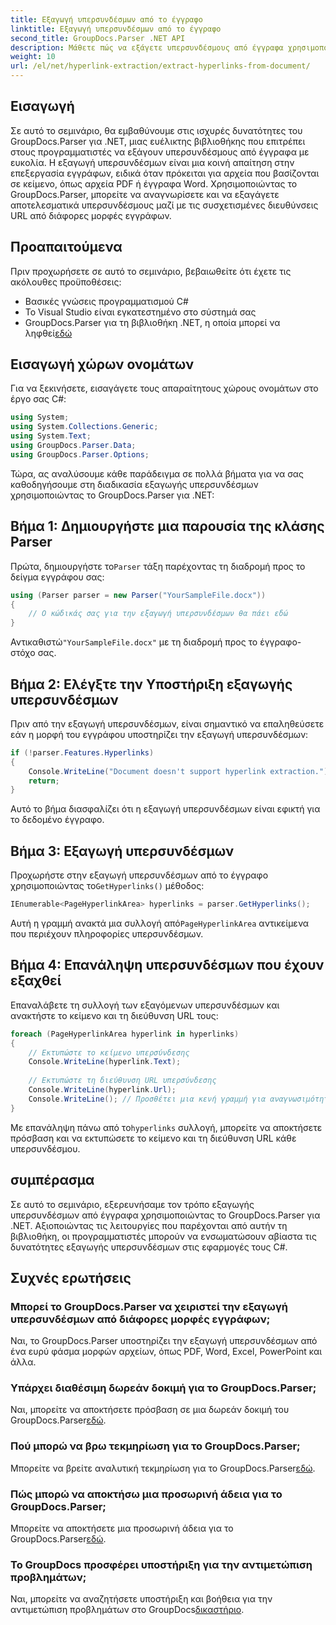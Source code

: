 ```yaml
---
title: Εξαγωγή υπερσυνδέσμων από το έγγραφο
linktitle: Εξαγωγή υπερσυνδέσμων από το έγγραφο
second_title: GroupDocs.Parser .NET API
description: Μάθετε πώς να εξάγετε υπερσυνδέσμους από έγγραφα χρησιμοποιώντας το GroupDocs.Parser για .NET. Βελτιώστε τις εφαρμογές σας C# με αυτόν τον απλό οδηγό.
weight: 10
url: /el/net/hyperlink-extraction/extract-hyperlinks-from-document/
---
```

## Εισαγωγή
Σε αυτό το σεμινάριο, θα εμβαθύνουμε στις ισχυρές δυνατότητες του GroupDocs.Parser για .NET, μιας ευέλικτης βιβλιοθήκης που επιτρέπει στους προγραμματιστές να εξάγουν υπερσυνδέσμους από έγγραφα με ευκολία. Η εξαγωγή υπερσυνδέσμων είναι μια κοινή απαίτηση στην επεξεργασία εγγράφων, ειδικά όταν πρόκειται για αρχεία που βασίζονται σε κείμενο, όπως αρχεία PDF ή έγγραφα Word. Χρησιμοποιώντας το GroupDocs.Parser, μπορείτε να αναγνωρίσετε και να εξαγάγετε αποτελεσματικά υπερσυνδέσμους μαζί με τις συσχετισμένες διευθύνσεις URL από διάφορες μορφές εγγράφων.
## Προαπαιτούμενα
Πριν προχωρήσετε σε αυτό το σεμινάριο, βεβαιωθείτε ότι έχετε τις ακόλουθες προϋποθέσεις:
- Βασικές γνώσεις προγραμματισμού C#
- Το Visual Studio είναι εγκατεστημένο στο σύστημά σας
-  GroupDocs.Parser για τη βιβλιοθήκη .NET, η οποία μπορεί να ληφθεί[εδώ](https://releases.groupdocs.com/parser/net/)
## Εισαγωγή χώρων ονομάτων
Για να ξεκινήσετε, εισαγάγετε τους απαραίτητους χώρους ονομάτων στο έργο σας C#:
```csharp
using System;
using System.Collections.Generic;
using System.Text;
using GroupDocs.Parser.Data;
using GroupDocs.Parser.Options;
```

Τώρα, ας αναλύσουμε κάθε παράδειγμα σε πολλά βήματα για να σας καθοδηγήσουμε στη διαδικασία εξαγωγής υπερσυνδέσμων χρησιμοποιώντας το GroupDocs.Parser για .NET:
## Βήμα 1: Δημιουργήστε μια παρουσία της κλάσης Parser
 Πρώτα, δημιουργήστε το`Parser` τάξη παρέχοντας τη διαδρομή προς το δείγμα εγγράφου σας:
```csharp
using (Parser parser = new Parser("YourSampleFile.docx"))
{
    // Ο κώδικάς σας για την εξαγωγή υπερσυνδέσμων θα πάει εδώ
}
```
 Αντικαθιστώ`"YourSampleFile.docx"` με τη διαδρομή προς το έγγραφο-στόχο σας.
## Βήμα 2: Ελέγξτε την Υποστήριξη εξαγωγής υπερσυνδέσμων
Πριν από την εξαγωγή υπερσυνδέσμων, είναι σημαντικό να επαληθεύσετε εάν η μορφή του εγγράφου υποστηρίζει την εξαγωγή υπερσυνδέσμων:
```csharp
if (!parser.Features.Hyperlinks)
{
    Console.WriteLine("Document doesn't support hyperlink extraction.");
    return;
}
```
Αυτό το βήμα διασφαλίζει ότι η εξαγωγή υπερσυνδέσμων είναι εφικτή για το δεδομένο έγγραφο.
## Βήμα 3: Εξαγωγή υπερσυνδέσμων
 Προχωρήστε στην εξαγωγή υπερσυνδέσμων από το έγγραφο χρησιμοποιώντας το`GetHyperlinks()` μέθοδος:
```csharp
IEnumerable<PageHyperlinkArea> hyperlinks = parser.GetHyperlinks();
```
 Αυτή η γραμμή ανακτά μια συλλογή από`PageHyperlinkArea` αντικείμενα που περιέχουν πληροφορίες υπερσυνδέσμων.
## Βήμα 4: Επανάληψη υπερσυνδέσμων που έχουν εξαχθεί
Επαναλάβετε τη συλλογή των εξαγόμενων υπερσυνδέσμων και ανακτήστε το κείμενο και τη διεύθυνση URL τους:
```csharp
foreach (PageHyperlinkArea hyperlink in hyperlinks)
{
    // Εκτυπώστε το κείμενο υπερσύνδεσης
    Console.WriteLine(hyperlink.Text);
    
    // Εκτυπώστε τη διεύθυνση URL υπερσύνδεσης
    Console.WriteLine(hyperlink.Url);
    Console.WriteLine(); // Προσθέτει μια κενή γραμμή για αναγνωσιμότητα
}
```
Με επανάληψη πάνω από το`hyperlinks` συλλογή, μπορείτε να αποκτήσετε πρόσβαση και να εκτυπώσετε το κείμενο και τη διεύθυνση URL κάθε υπερσυνδέσμου.
## συμπέρασμα
Σε αυτό το σεμινάριο, εξερευνήσαμε τον τρόπο εξαγωγής υπερσυνδέσμων από έγγραφα χρησιμοποιώντας το GroupDocs.Parser για .NET. Αξιοποιώντας τις λειτουργίες που παρέχονται από αυτήν τη βιβλιοθήκη, οι προγραμματιστές μπορούν να ενσωματώσουν αβίαστα τις δυνατότητες εξαγωγής υπερσυνδέσμων στις εφαρμογές τους C#.

## Συχνές ερωτήσεις
### Μπορεί το GroupDocs.Parser να χειριστεί την εξαγωγή υπερσυνδέσμων από διάφορες μορφές εγγράφων;
Ναι, το GroupDocs.Parser υποστηρίζει την εξαγωγή υπερσυνδέσμων από ένα ευρύ φάσμα μορφών αρχείων, όπως PDF, Word, Excel, PowerPoint και άλλα.
### Υπάρχει διαθέσιμη δωρεάν δοκιμή για το GroupDocs.Parser;
 Ναι, μπορείτε να αποκτήσετε πρόσβαση σε μια δωρεάν δοκιμή του GroupDocs.Parser[εδώ](https://releases.groupdocs.com/).
### Πού μπορώ να βρω τεκμηρίωση για το GroupDocs.Parser;
 Μπορείτε να βρείτε αναλυτική τεκμηρίωση για το GroupDocs.Parser[εδώ](https://tutorials.groupdocs.com/parser/net/).
### Πώς μπορώ να αποκτήσω μια προσωρινή άδεια για το GroupDocs.Parser;
 Μπορείτε να αποκτήσετε μια προσωρινή άδεια για το GroupDocs.Parser[εδώ](https://purchase.groupdocs.com/temporary-license/).
### Το GroupDocs προσφέρει υποστήριξη για την αντιμετώπιση προβλημάτων;
 Ναι, μπορείτε να αναζητήσετε υποστήριξη και βοήθεια για την αντιμετώπιση προβλημάτων στο GroupDocs[δικαστήριο](https://forum.groupdocs.com/c/parser/17).